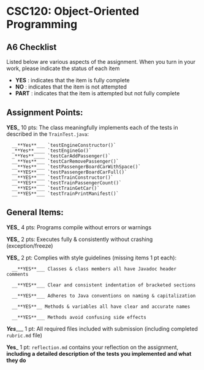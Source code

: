 # CSC120: Object-Oriented Programming
## A6 Checklist

Listed below are various aspects of the assignment.  When you turn in your work, please indicate the status of each item

- **YES** : indicates that the item is fully complete
- **NO** : indicates that the item is not attempted
- **PART** : indicates that the item is attempted but not fully complete


## Assignment Points:

__**YES**___ 10 pts: The class meaningfully implements each of the tests in described in the `TrainTest.java`:

      __**Yes**___ `testEngineConstructor()`
      _**Yes**____ `testEngineGo()`
      _**Yes**____ `testCarAddPassenger()`
      __**Yes**___ `testCarRemovePassenger()`
      __**Yes**___ `testPassengerBoardCarWithSpace()`
      __**YES**___ `testPassengerBoardCarFull()`
      __**YES**___ `testTrainConstructor()`
      __**YES**___ `testTrainPassengerCount()`
      __**YES**___ `testTrainGetCar()`
      __**YES**___ `testTrainPrintManifest()`

## General Items:

__**YES**___ 4 pts: Programs compile without errors or warnings

__**YES**___ 2 pts: Executes fully & consistently without crashing (exception/freeze)

__**YES**___ 2 pt: Complies with style guidelines (missing items 1 pt each):

      __**YES**___ Classes & class members all have Javadoc header comments

      __**YES**___ Clear and consistent indentation of bracketed sections

      __**YES**___ Adheres to Java conventions on naming & capitalization

      __**YES**__ Methods & variables all have clear and accurate names

      __**YES**___ Methods avoid confusing side effects

_**Yes**____ 1 pt: All required files included with submission (including completed `rubric.md` file)

__**Yes**___ 1 pt: `reflection.md` contains your reflection on the assignment, **including a detailed description of the tests you implemented and what they do**
